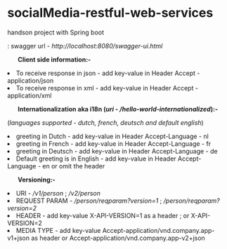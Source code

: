 # socialMedia-restful-web-services
handson project with Spring boot

: swagger url - <i>http://localhost:8080/swagger-ui.html
</i>


<b><ul> Client side information:-</ul></b>

 <li>To receive response in json - 
 add key-value in Header Accept - application/json
 <li>To receive response in xml -
 add key-value in Header Accept - application/xml


<b><ul> Internationalization aka i18n (<i>uri - /hello-world-internationalized</i>):-</ul></b>
(<i>languages supported - dutch, french, deutsch and default english</i>)
 
<li>greeting in Dutch -
add key-value in Header Accept-Language - nl
 <li>greeting in French -
add key-value in Header Accept-Language - fr
 <li>greeting in Deutsch -
add key-value in Header Accept-Language - de
 <li>Default greeting is in English -
add key-value in Header Accept-Language - en or omit the header

<b><ul> Versioning:-</ul></b>
<li> URI - <i>/v1/person</i> ; <i>/v2/person</i>
<li> REQUEST PARAM - <i>/person/reqparam?version=1</i> ; <i>/person/reqparam?version=2</i>
<li> HEADER - add key-value X-API-VERSION=1 as a header ; or X-API-VERSION=2
<li> MEDIA TYPE - add key-value Accept-application/vnd.company.app-v1+json as header or Accept-application/vnd.company.app-v2+json
